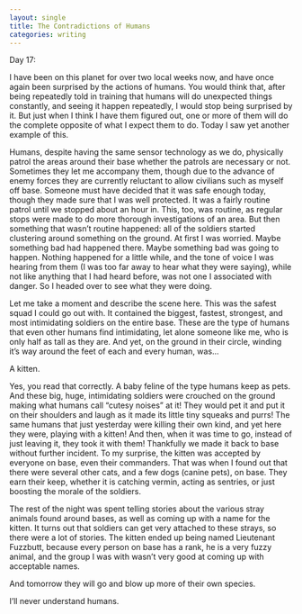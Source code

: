 ```yaml
---
layout: single
title: The Contradictions of Humans
categories: writing
---
```


Day 17:

I have been on this planet for over two local weeks now, and have once again been surprised by the actions of humans. You would think that, after being repeatedly told in training that humans will do unexpected things constantly, and seeing it happen repeatedly, I would stop being surprised by it. But just when I think I have them figured out, one or more of them will do the complete opposite of what I expect them to do. Today I saw yet another example of this.

Humans, despite having the same sensor technology as we do, physically patrol the areas around their base whether the patrols are necessary or not. Sometimes they let me accompany them, though due to the advance of enemy forces they are currently reluctant to allow civilians such as myself off base. Someone must have decided that it was safe enough today, though they made sure that I was well protected. It was a fairly routine patrol until we stopped about an hour in. This, too, was routine, as regular stops were made to do more thorough investigations of an area. But then something that wasn’t routine happened: all of the soldiers started clustering around something on the ground. At first I was worried. Maybe something bad had happened there. Maybe something bad was going to happen. Nothing happened for a little while, and the tone of voice I was hearing from them (I was too far away to hear what they were saying), while not like anything that I had heard before, was not one I associated with danger. So I headed over to see what they were doing.

Let me take a moment and describe the scene here. This was the safest squad I could go out with. It contained the biggest, fastest, strongest, and most intimidating soldiers on the entire base. These are the type of humans that even other humans find intimidating, let alone someone like me, who is only half as tall as they are. And yet, on the ground in their circle, winding it’s way around the feet of each and every human, was…

A kitten.

Yes, you read that correctly. A baby feline of the type humans keep as pets. And these big, huge, intimidating soldiers were crouched on the ground making what humans call “cutesy noises” at it! They would pet it and put it on their shoulders and laugh as it made its little tiny squeaks and purrs! The same humans that just yesterday were killing their own kind, and yet here they were, playing with a kitten! And then, when it was time to go, instead of just leaving it, they took it with them! Thankfully we made it back to base without further incident. To my surprise, the kitten was accepted by everyone on base, even their commanders. That was when I found out that there were several other cats, and a few dogs (canine pets), on base. They earn their keep, whether it is catching vermin, acting as sentries, or just boosting the morale of the soldiers.

The rest of the night was spent telling stories about the various stray animals found around bases, as well as coming up with a name for the kitten. It turns out that soldiers can get very attached to these strays, so there were a lot of stories. The kitten ended up being named Lieutenant Fuzzbutt, because every person on base has a rank, he is a very fuzzy animal, and the group I was with wasn’t very good at coming up with acceptable names.

And tomorrow they will go and blow up more of their own species.

I’ll never understand humans.
